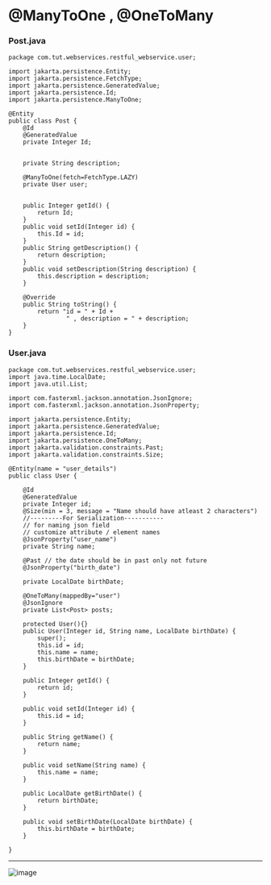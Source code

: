 # @ManyToOne , @OneToMany

### Post.java

    package com.tut.webservices.restful_webservice.user;
    
    import jakarta.persistence.Entity;
    import jakarta.persistence.FetchType;
    import jakarta.persistence.GeneratedValue;
    import jakarta.persistence.Id;
    import jakarta.persistence.ManyToOne;
    
    @Entity
    public class Post {
        @Id
        @GeneratedValue
        private Integer Id;
    
    
        private String description;
    
        @ManyToOne(fetch=FetchType.LAZY)
        private User user;
    
        
        public Integer getId() {
            return Id;
        }
        public void setId(Integer id) {
            this.Id = id;
        }
        public String getDescription() {
            return description;
        }
        public void setDescription(String description) {
            this.description = description;
        }
    
        @Override
        public String toString() {
            return "id = " + Id +
                    " , description = " + description;
        }
    }


### User.java

    package com.tut.webservices.restful_webservice.user;
    import java.time.LocalDate;
    import java.util.List;
    
    import com.fasterxml.jackson.annotation.JsonIgnore;
    import com.fasterxml.jackson.annotation.JsonProperty;
    
    import jakarta.persistence.Entity;
    import jakarta.persistence.GeneratedValue;
    import jakarta.persistence.Id;
    import jakarta.persistence.OneToMany;
    import jakarta.validation.constraints.Past;
    import jakarta.validation.constraints.Size;
    
    @Entity(name = "user_details")
    public class User {
    
    	@Id
    	@GeneratedValue
    	private Integer id;
    	@Size(min = 3, message = "Name should have atleast 2 characters")
    	//---------For Serialization-----------
    	// for naming json field
    	// customize attribute / element names
    	@JsonProperty("user_name")
    	private String name;
    
    	@Past // the date should be in past only not future
    	@JsonProperty("birth_date")
    	
    	private LocalDate birthDate;
    
    	@OneToMany(mappedBy="user")
    	@JsonIgnore
    	private List<Post> posts;
    
    	protected User(){}
    	public User(Integer id, String name, LocalDate birthDate) {
    		super();
    		this.id = id;
    		this.name = name;
    		this.birthDate = birthDate;
    	}
    
    	public Integer getId() {
    		return id;
    	}
    
    	public void setId(Integer id) {
    		this.id = id;
    	}
    
    	public String getName() {
    		return name;
    	}
    
    	public void setName(String name) {
    		this.name = name;
    	}
    
    	public LocalDate getBirthDate() {
    		return birthDate;
    	}
    
    	public void setBirthDate(LocalDate birthDate) {
    		this.birthDate = birthDate;
    	}
    
    }
    
        

<hr>

![image](https://github.com/user-attachments/assets/d6c74520-bb58-4056-a503-a55f7be6dbe0)

